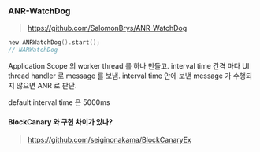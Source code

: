 


### ANR-WatchDog

> https://github.com/SalomonBrys/ANR-WatchDog

```kotlin
new ANRWatchDog().start();
// NARWatchDog 
```


Application Scope 의 worker thread 를 하나 만들고. 
interval time 간격 마다 UI thread handler 로 message 를 보냄. 
interval time 안에 보낸 message 가 수행되지 않으면 ANR 로 판단. 
  
default interval time 은 5000ms



#### BlockCanary 와 구현 차이가 있나?
> https://github.com/seiginonakama/BlockCanaryEx 




<!--stackedit_data:
eyJoaXN0b3J5IjpbOTA2ODQyNTcwLDM2NTc3MzQyMSwtMjEyOD
U2NTM4OSwyMTM5Mzg3NzcxXX0=
-->